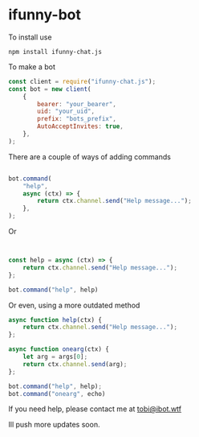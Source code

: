 # ifunny-bot

To install use

`npm install ifunny-chat.js`

To make a bot

```js
const client = require("ifunny-chat.js");
const bot = new client(
    {
        bearer: "your_bearer",
        uid: "your_uid",
        prefix: "bots_prefix",
        AutoAcceptInvites: true,
    },
);
```

There are a couple of ways of adding commands

```js

bot.command(
    "help",
    async (ctx) => {
        return ctx.channel.send("Help message...");
    },
);
```

Or

```js


const help = async (ctx) => {
    return ctx.channel.send("Help message...");
};

bot.command("help", help)
```

Or even, using a more outdated method

```js
async function help(ctx) {
    return ctx.channel.send("Help message...");
};

async function onearg(ctx) {
    let arg = args[0];
    return ctx.channel.send(arg);
};

bot.command("help", help);
bot.command("onearg", echo)
```

If you need help, please contact me at tobi@ibot.wtf

Ill push more updates soon.
